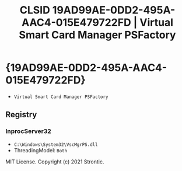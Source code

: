 ﻿---
title: "CLSID 19AD99AE-0DD2-495A-AAC4-015E479722FD | Virtual Smart Card Manager PSFactory"
excerpt: What is COM-Object CLSID 19AD99AE-0DD2-495A-AAC4-015E479722FD?
---

# {19AD99AE-0DD2-495A-AAC4-015E479722FD}

* `Virtual Smart Card Manager PSFactory`

## Registry


### InprocServer32

* `C:\Windows\System32\VscMgrPS.dll`
* ThreadingModel: `Both`

MIT License. Copyright (c) 2021 Strontic.


